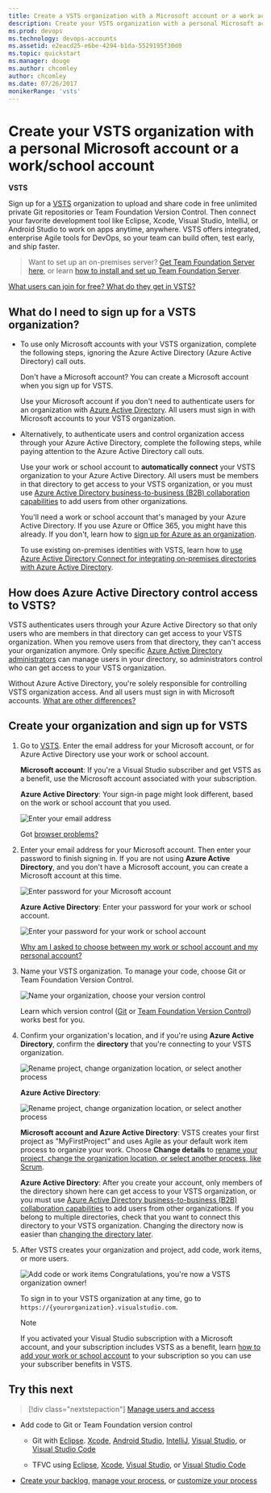 ```yaml
---
title: Create a VSTS organization with a Microsoft account or a work account
description: Create your VSTS organization with a personal Microsoft account or a work/school account
ms.prod: devops
ms.technology: devops-accounts
ms.assetid: e2eacd25-e6be-4294-b1da-5529195f30d0
ms.topic: quickstart
ms.manager: douge
ms.author: chcomley
author: chcomley
ms.date: 07/26/2017
monikerRange: 'vsts'
---
```

# Create your VSTS organization with a personal Microsoft account or a work/school account

**VSTS**

Sign up for a [VSTS](https://visualstudio.microsoft.com/products/visual-studio-team-services-vs) 
organization to upload and share code in free unlimited private 
Git repositories or Team Foundation Version Control. 
Then connect your favorite development tool like Eclipse, Xcode, 
Visual Studio, IntelliJ, or Android Studio to work on apps anytime, anywhere. 
VSTS offers integrated, enterprise Agile tools for DevOps, 
so your team can build often, test early, and ship faster.

> Want to set up an on-premises server? 
> [Get Team Foundation Server here](https://visualstudio.microsoft.com/products/tfs-overview-vs), 
> or learn [how to install and set up Team Foundation Server](/tfs/server/install/get-started). 

[What users can join for free?  What do they get in VSTS?](faq-create-organization.md#free-users)

<a name="how-sign-up"></a>

##	What do I need to sign up for a VSTS organization?

*	To use only Microsoft accounts 
	with your VSTS organization, complete the following steps, ignoring the Azure Active Directory (Azure Active Directory) call outs. 

	Don't have a Microsoft account?  You can create a Microsoft account 
	when you sign up for VSTS.

	Use your Microsoft account if you don't need to authenticate users 
	for an organization with [Azure Active Directory](https://azure.microsoft.com/documentation/articles/active-directory-whatis/). 
	All users must sign in with Microsoft accounts to your VSTS organization.

*	Alternatively, to authenticate users and control organization access through your 
	Azure Active Directory, complete the following steps, while paying attention to the Azure Active Directory call outs.

	Use your work or school account to **automatically connect** your VSTS organization to your Azure Active Directory. 
	All users must be members in that directory to get access to your VSTS organization, or you must use 
	[Azure Active Directory business-to-business (B2B) collaboration capabilities](https://docs.microsoft.com/azure/active-directory/active-directory-b2b-what-is-azure-ad-b2b) to 
	add users from other organizations.

	You'll need a work or school account that's managed by your Azure Active Directory. 
	If you use Azure or Office 365, you might have this already.  If you don't, learn how to 
	[sign up for Azure as an organization](https://azure.microsoft.com/documentation/articles/sign-up-organization/).

	To use existing on-premises identities with VSTS, learn how to 
	[use Azure Active Directory Connect for integrating on-premises directories with Azure Active Directory](https://azure.microsoft.com/documentation/articles/active-directory-aadconnect/).


## How does Azure Active Directory control access to VSTS?

VSTS authenticates users through your Azure Active Directory 
so that only users who are members in that directory can get access to your VSTS organization. 
When you remove users from that directory, 
they can't access your organization anymore. Only specific 
[Azure Active Directory administrators](https://azure.microsoft.com/documentation/articles/active-directory-assign-admin-roles/) 
can manage users in your directory, so administrators control who can get access to your VSTS organization.

Without Azure Active Directory, you're solely responsible for controlling 
VSTS organization access. And all users must sign in with Microsoft accounts. 
[What are other differences?](faq-create-organization.md#SignInOrganizationDifferences)


<a name="SignIn"></a>

## Create your organization and sign up for VSTS

1.	Go to [VSTS](https://go.microsoft.com/fwlink/?LinkId=307137).  Enter the email address for your Microsoft account, or for Azure Active Directory use your work or school account.

	**Microsoft account**: If you're a Visual Studio subscriber and get VSTS as a benefit, use the Microsoft account associated with your subscription. 

	**Azure Active Directory**: Your sign-in page might look different, based on the work or school account that you used.

	![Enter your email address](_img/_shared/sign-in.png)

	Got [browser problems?](faq-create-organization.md#browser-problems)

0.	Enter your email address for your Microsoft account. Then enter your password to finish signing in.  If you are not 
using **Azure Active Directory**, and you don't have a Microsoft account, you can create a Microsoft account at this time.

	![Enter password for your Microsoft account](_img/_shared/sign-in-msa2.png)
	
	**Azure Active Directory**: Enter your password for your work or school account.
	
	![Enter your password for your work or school account](_img/_shared/sign-in-aad.png)

	[Why am I asked to choose between my work or school account and my personal account?](faq-create-organization.md#ChooseOrgAcctMSAcct)

0.	Name your VSTS organization. To manage your code, choose Git or Team Foundation Version Control.

	![Name your organization, choose your version control](_img/sign-up-visual-studio-team-services/create-team-services-organization-directory.png)

	Learn which version control ([Git](../../repos/git/overview.md) or [Team Foundation Version Control](../../repos/tfvc/overview.md)) 
	works best for you.

0.	Confirm your organization's location, and if you're using **Azure Active Directory**, confirm the **directory** 
that you're connecting to your VSTS organization. 

	![Rename project, change organization location, or select another process](_img/sign-up-visual-studio-team-services/check-organization-location-standard.png)
	
	**Azure Active Directory**:
	
	![Rename project, change organization location, or select another process](_img/sign-up-visual-studio-team-services/change-organization-directory.png)

	**Microsoft account and Azure Active Directory**: VSTS creates your first project as "MyFirstProject" 
	and uses Agile as your default work item process to organize your work. 
	Choose **Change details** to 
	[rename your project, change the organization location, or select another process, like Scrum](faq-create-organization.md#organization-location).
	
	**Azure Active Directory**: After you create your account, only members of
	the directory shown here can get access to your VSTS organization, or you must use 
	[Azure Active Directory business-to-business (B2B) collaboration capabilities](https://docs.microsoft.com/azure/active-directory/active-directory-b2b-what-is-azure-ad-b2b) to 
	add users from other organizations.  If you belong to multiple directories, check that you want
	to connect this directory to your VSTS organization.  Changing the directory now is easier than [changing the
	directory later](faq-create-organization.md#ChangeDirectory).

0.	After VSTS creates your organization and project, add code, work items, or more users.

    ![Add code or work items](_img/_shared/project-created.png)
	Congratulations, you're now a VSTS organization owner! 

	To sign in to your VSTS organization at any time, go to ```https://{yourorganization}.visualstudio.com```.

	> [!NOTE]
	> If you activated your Visual Studio subscription with a Microsoft account, and your subscription includes VSTS
	> as a benefit, learn [how to add your work or school account](../../billing/link-msdn-subscription-to-organizational-account-vs.md) to your
	> subscription so you can use your subscriber benefits in VSTS.

## Try this next

> [!div class="nextstepaction"]
> [Manage users and access](add-organization-users-from-user-hub.md)

*	Add code to Git or Team Foundation version control

	*	Git with [Eclipse](../../java/download-eclipse-plug-in.md).
	[Xcode](../../repos/git/share-your-code-in-git-xcode.md), 
	[Android Studio](/../../java/download-android-studio-plug-in), 
	[IntelliJ](/../../java/download-intellij-plug-in), 
	[Visual Studio](../../repos/git/share-your-code-in-git-vs-2017.md), or 
	[Visual Studio Code](https://code.visualstudio.com/docs/editor/versioncontrol)

	*	TFVC using [Eclipse](/../../java/download-eclipse-plug-in), 
	[Xcode](../../repos/tfvc/share-your-code-in-tfvc-xcode.md), 
	[Visual Studio](../../repos/tfvc/use-visual-studio-git.md), or 
	[Visual Studio Code](https://code.visualstudio.com/docs/editor/versioncontrol)

*	[Create your backlog](../../boards/backlogs/create-your-backlog.md), 
	[manage your process](../../organizations/settings/work/manage-process.md), 
	or [customize your process](../../organizations/settings/work/customize-process.md)


